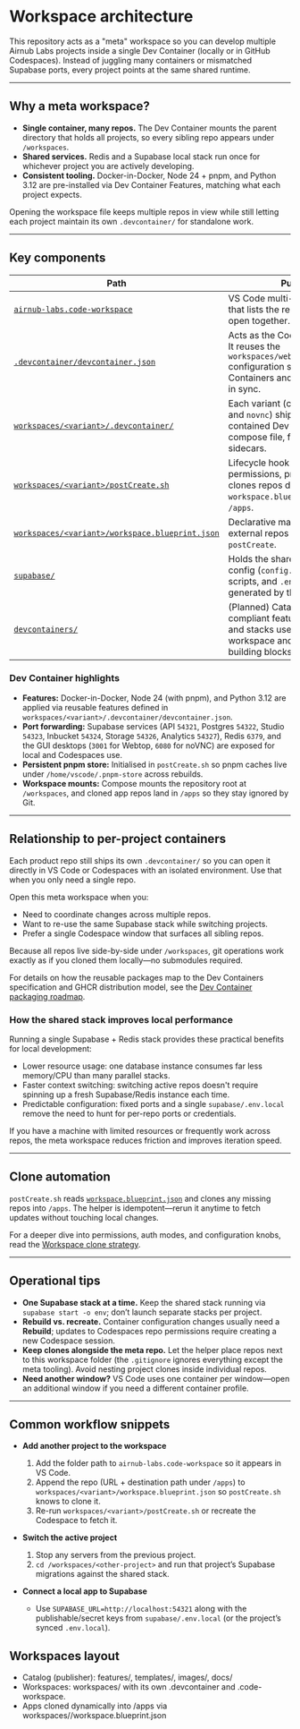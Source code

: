 # Workspace architecture

This repository acts as a "meta" workspace so you can develop multiple Airnub Labs projects inside a single Dev Container (locally or in GitHub Codespaces). Instead of juggling many containers or mismatched Supabase ports, every project points at the same shared runtime.

---

## Why a meta workspace?

* **Single container, many repos.** The Dev Container mounts the parent directory that holds all projects, so every sibling repo appears under `/workspaces`.
* **Shared services.** Redis and a Supabase local stack run once for whichever project you are actively developing.
* **Consistent tooling.** Docker-in-Docker, Node 24 + pnpm, and Python 3.12 are pre-installed via Dev Container Features, matching what each project expects.

Opening the workspace file keeps multiple repos in view while still letting each project maintain its own `.devcontainer/` for standalone work.

---

## Key components

| Path | Purpose |
| ---- | ------- |
| [`airnub-labs.code-workspace`](../airnub-labs.code-workspace) | VS Code multi-root workspace that lists the repos you want to open together. |
| [`.devcontainer/devcontainer.json`](../.devcontainer/devcontainer.json) | Acts as the Codespaces bridge. It reuses the `workspaces/webtop/.devcontainer` configuration so local Dev Containers and Codespaces stay in sync. |
| [`workspaces/<variant>/.devcontainer/`](../workspaces) | Each variant (currently `webtop` and `novnc`) ships a self-contained Dev Container with compose file, features, and sidecars. |
| [`workspaces/<variant>/postCreate.sh`](../workspaces/webtop/postCreate.sh) | Lifecycle hook that applies permissions, prepares pnpm, and clones repos declared in `workspace.blueprint.json` into `/apps`. |
| [`workspaces/<variant>/workspace.blueprint.json`](../workspaces/webtop/workspace.blueprint.json) | Declarative manifest that lists external repos to clone on `postCreate`. |
| [`supabase/`](../supabase) | Holds the shared Supabase config (`config.toml`), helper scripts, and `.env.local` generated by the Supabase CLI. |
| [`devcontainers/`](../devcontainers) | (Planned) Catalogue of spec-compliant features, templates, and stacks used to compose the workspace and publish reusable building blocks. |

### Dev Container highlights

* **Features:** Docker-in-Docker, Node 24 (with pnpm), and Python 3.12 are applied via reusable features defined in `workspaces/<variant>/.devcontainer/devcontainer.json`.
* **Port forwarding:** Supabase services (API `54321`, Postgres `54322`, Studio `54323`, Inbucket `54324`, Storage `54326`, Analytics `54327`), Redis `6379`, and the GUI desktops (`3001` for Webtop, `6080` for noVNC) are exposed for local and Codespaces use.
* **Persistent pnpm store:** Initialised in `postCreate.sh` so pnpm caches live under `/home/vscode/.pnpm-store` across rebuilds.
* **Workspace mounts:** Compose mounts the repository root at `/workspaces`, and cloned app repos land in `/apps` so they stay ignored by Git.

---

## Relationship to per-project containers

Each product repo still ships its own `.devcontainer/` so you can open it directly in VS Code or Codespaces with an isolated environment. Use that when you only need a single repo.

Open this meta workspace when you:

* Need to coordinate changes across multiple repos.
* Want to re-use the same Supabase stack while switching projects.
* Prefer a single Codespace window that surfaces all sibling repos.

Because all repos live side-by-side under `/workspaces`, git operations work exactly as if you cloned them locally—no submodules required.

For details on how the reusable packages map to the Dev Containers specification and GHCR distribution model, see the [Dev Container packaging roadmap](./devcontainer-spec-alignment.md).

### How the shared stack improves local performance

Running a single Supabase + Redis stack provides these practical benefits for local development:

* Lower resource usage: one database instance consumes far less memory/CPU than many parallel stacks.
* Faster context switching: switching active repos doesn't require spinning up a fresh Supabase/Redis instance each time.
* Predictable configuration: fixed ports and a single `supabase/.env.local` remove the need to hunt for per-repo ports or credentials.

If you have a machine with limited resources or frequently work across repos, the meta workspace reduces friction and improves iteration speed.

---

## Clone automation

`postCreate.sh` reads [`workspace.blueprint.json`](../workspaces/webtop/workspace.blueprint.json) and clones any missing repos into `/apps`. The helper is idempotent—rerun it anytime to fetch updates without touching local changes.

For a deeper dive into permissions, auth modes, and configuration knobs, read the [Workspace clone strategy](./clone-strategy.md).

---

## Operational tips

* **One Supabase stack at a time.** Keep the shared stack running via `supabase start -o env`; don’t launch separate stacks per project.
* **Rebuild vs. recreate.** Container configuration changes usually need a **Rebuild**; updates to Codespaces repo permissions require creating a new Codespace session.
* **Keep clones alongside the meta repo.** Let the helper place repos next to this workspace folder (the `.gitignore` ignores everything except the meta tooling). Avoid nesting project clones inside individual repos.
* **Need another window?** VS Code uses one container per window—open an additional window if you need a different container profile.

---

## Common workflow snippets

* **Add another project to the workspace**
  1. Add the folder path to `airnub-labs.code-workspace` so it appears in VS Code.
  2. Append the repo (URL + destination path under `/apps`) to `workspaces/<variant>/workspace.blueprint.json` so `postCreate.sh` knows to clone it.
  3. Re-run `workspaces/<variant>/postCreate.sh` or recreate the Codespace to fetch it.

* **Switch the active project**
  1. Stop any servers from the previous project.
  2. `cd /workspaces/<other-project>` and run that project’s Supabase migrations against the shared stack.

* **Connect a local app to Supabase**
  * Use `SUPABASE_URL=http://localhost:54321` along with the publishable/secret keys from `supabase/.env.local` (or the project’s synced `.env.local`).

## Workspaces layout
- Catalog (publisher): features/, templates/, images/, docs/
- Workspaces: workspaces/<variant> with its own .devcontainer and .code-workspace.
- Apps cloned dynamically into /apps via workspaces/<variant>/workspace.blueprint.json
